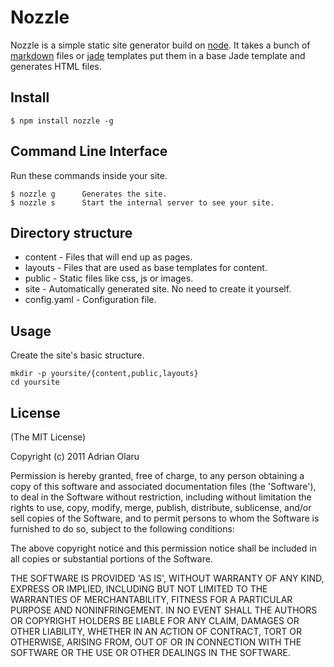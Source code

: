 # Nozzle

Nozzle is a simple static site generator build on [node](http://nodejs.org). It takes a bunch of [markdown](http://daringfireball.net/projects/markdown/basics) files or [jade](http://jade-lang.com) templates put them in a base Jade template and generates HTML files.

## Install

    $ npm install nozzle -g

## Command Line Interface

Run these commands inside your site.

    $ nozzle g      Generates the site.
    $ nozzle s      Start the internal server to see your site.

## Directory structure

* content - Files that will end up as pages.
* layouts - Files that are used as base templates for content. 
* public - Static files like css, js or images.
* site - Automatically generated site. No need to create it yourself.
* config.yaml - Configuration file.

## Usage

Create the site's basic structure.

    mkdir -p yoursite/{content,public,layouts}
    cd yoursite

## License

(The MIT License)

Copyright (c) 2011 Adrian Olaru

Permission is hereby granted, free of charge, to any person obtaining a copy
of this software and associated documentation files (the 'Software'), to deal
in the Software without restriction, including without limitation the rights
to use, copy, modify, merge, publish, distribute, sublicense, and/or sell
copies of the Software, and to permit persons to whom the Software is
furnished to do so, subject to the following conditions:

The above copyright notice and this permission notice shall be included in all
copies or substantial portions of the Software.

THE SOFTWARE IS PROVIDED 'AS IS', WITHOUT WARRANTY OF ANY KIND, EXPRESS OR
IMPLIED, INCLUDING BUT NOT LIMITED TO THE WARRANTIES OF MERCHANTABILITY,
FITNESS FOR A PARTICULAR PURPOSE AND NONINFRINGEMENT. IN NO EVENT SHALL THE
AUTHORS OR COPYRIGHT HOLDERS BE LIABLE FOR ANY CLAIM, DAMAGES OR OTHER
LIABILITY, WHETHER IN AN ACTION OF CONTRACT, TORT OR OTHERWISE, ARISING FROM,
OUT OF OR IN CONNECTION WITH THE SOFTWARE OR THE USE OR OTHER DEALINGS IN THE
SOFTWARE.
